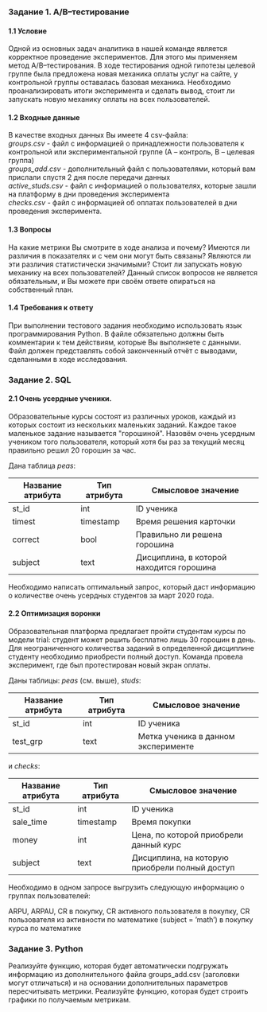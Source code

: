 ### Задание 1. A/B–тестирование

#### 1.1 Условие

Одной из основных задач аналитика в нашей команде является корректное проведение экспериментов. Для этого мы применяем метод A/B–тестирования. 
В ходе тестирования одной гипотезы целевой группе была предложена новая механика оплаты услуг на сайте,
у контрольной группы оставалась базовая механика. Необходимо проанализировать итоги эксперимента и сделать вывод,
стоит ли запускать новую механику оплаты на всех пользователей.

#### 1.2 Входные данные

В качестве входных данных Вы имеете 4 csv-файла:  
_groups.csv_ - файл с информацией о принадлежности пользователя к контрольной или экспериментальной группе (А – контроль, B – целевая группа)   
_groups_add.csv_ - дополнительный файл с пользователями, который вам прислали спустя 2 дня после передачи данных  
_active_studs.csv_ - файл с информацией о пользователях, которые зашли на платформу в дни проведения эксперимента     
_checks.csv_ - файл с информацией об оплатах пользователей в дни проведения эксперимента.  

#### 1.3 Вопросы

На какие метрики Вы смотрите в ходе анализа и почему?
Имеются ли различия в показателях и с чем они могут быть связаны?
Являются ли эти различия статистически значимыми?
Стоит ли запускать новую механику на всех пользователей?
Данный список вопросов не является обязательным, и Вы можете при своём ответе опираться на собственный план.

#### 1.4 Требования к ответу

При выполнении тестового задания необходимо использовать язык программирования Python. 
В файле обязательно должны быть комментарии к тем действиям, которые Вы выполняете с данными. 
Файл должен представлять собой законченный отчёт с выводами, сделанными в ходе исследования.

### Задание 2. SQL

#### 2.1 Очень усердные ученики.

Образовательные курсы состоят из различных уроков, каждый из которых состоит из нескольких маленьких заданий. 
Каждое такое маленькое задание называется "горошиной".
Назовём очень усердным учеником того пользователя, который хотя бы раз за текущий месяц правильно решил 20 горошин за час.

Дана таблица _peas_:

| Название атрибута | Тип атрибута | Смысловое значение |
| --- | --- | --- |
| st_id | int | ID ученика |
| timest | timestamp | Время решения карточки |
| correct | bool | Правильно ли решена горошина |
| subject | text | Дисциплина, в которой находится горошина |

Необходимо написать оптимальный запрос, который даст информацию о количестве очень усердных студентов за март 2020 года.

#### 2.2 Оптимизация воронки

Образовательная платформа предлагает пройти студентам курсы по модели trial: студент может решить бесплатно лишь 30 горошин в день. 
Для неограниченного количества заданий в определенной дисциплине студенту необходимо приобрести полный доступ. 
Команда провела эксперимент, где был протестирован новый экран оплаты.

Даны таблицы: _peas_ (см. выше), _studs_:

| Название атрибута | Тип атрибута | Смысловое значение |
| --- | --- | --- |
| st_id | int | ID ученика |
| test_grp | text | Метка ученика в данном эксперименте |

и _checks_:

| Название атрибута | Тип атрибута | Смысловое значение |
| --- | --- | --- |
| st_id | int | ID ученика |
| sale_time | timestamp | Время покупки |
| money	| int |	Цена, по которой приобрели данный курс |
| subject	| text | Дисциплина, на которую приобрели полный доступ |

Необходимо в одном запросе выгрузить следующую информацию о группах пользователей:

ARPU, ARPAU, CR в покупку, СR активного пользователя в покупку, 
CR пользователя из активности по математике (subject = ’math’) в покупку курса по математике

### Задание 3. Python

Реализуйте функцию, которая будет автоматически подгружать информацию из дополнительного файла groups_add.csv (заголовки могут отличаться) и на основании дополнительных параметров пересчитывать метрики.
Реализуйте функцию, которая будет строить графики по получаемым метрикам.
  
